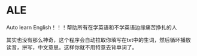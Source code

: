 # ALE
Auto learn English！！！帮助所有在学英语和不学英语边缘痛苦挣扎的人

其实也没有那么神奇，这个程序会自动拉取你填写在txt中的生词，然后循环播放读音，拼写，中文意思。这样你就不用特意去背单词了。
